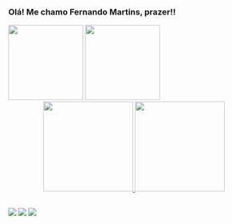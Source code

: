 ### Olá! Me chamo Fernando Martins, prazer!!

<div>
  <img height="150em" src="https://github-readme-stats.vercel.app/api?username=devfernandomartins&show_icons=true&theme=transparent"/>
  <img height="150em" src="https://github-readme-stats.vercel.app/api/top-langs/?username=devfernandomartins&layout=compact&langs_count=16&theme=transparent"/>
</div>

<div class="div" align="center">
  <a href="https://github.com/DevFernandoMartins">
  <img height="180em" src="https://github-readme-stats.vercel.app/api?username=DevFernandoMartins&show_icons=true&bg_color=0A0C10&text_color=F0F3F6&hide_border=fff&title_color=60B7FF&icon_color=60B7FF&border_color=0A0C10"/>
  <img height="180em" src="https://github-readme-stats.vercel.app/api/top-langs/?username=DevFernandoMartins&layout=compact&bg_color=0A0C10&text_color=F0F3F6&title_color=60B7FF&icon_color=60B7FF&border_color=0A0C10&hide_border=fff)](https://github.com/Kato2004/github-readme-stats"/>
</div>

  

##
  
<div>
  <a href="https://instagram.com/devfernandomartins" target="_blank"><img src="https://img.shields.io/badge/-Instagram-%23E4405F?style=for-the-badge&logo=instagram&logoColor=white" target="_blank"></a>
  <a href = "mailto:fe.092006@gmail.com"><img src="https://img.shields.io/badge/Gmail-D14836?style=for-the-badge&logo=gmail&logoColor=white" target="_blank"></a>
  <a href="https://www.linkedin.com/in/fernando-martins-892853250/" target="_blank"><img src="https://img.shields.io/badge/-LinkedIn-%230077B5?style=for-the-badge&logo=linkedin&logoColor=white" target="_blank"></a>   
</div>
  

